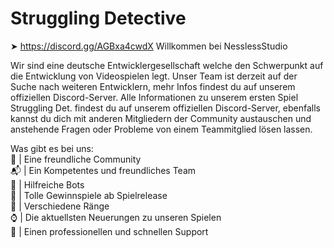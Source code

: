 # Struggling Detective <br>

➤ https://discord.gg/AGBxa4cwdX
Willkommen bei NesslessStudio

Wir sind eine deutsche Entwicklergesellschaft welche den Schwerpunkt auf die Entwicklung von Videospielen legt.
Unser Team ist derzeit auf der Suche nach weiteren Entwicklern, mehr Infos findest du auf unserem offiziellen Discord-Server.
Alle Informationen zu unserem ersten Spiel Struggling Det. findest du auf unserem offiziellen Discord-Server, ebenfalls kannst du dich mit anderen Mitgliedern der Community austauschen und anstehende Fragen oder Probleme von einem Teammitglied lösen lassen.

Was gibt es bei uns: <br>
👫  |   Eine freundliche Community <br>
📬  |   Ein Kompetentes und freundliches Team <br>
👾  |   Hilfreiche Bots <br>
🎉  |   Tolle Gewinnspiele ab Spielrelease <br>
🥇  |   Verschiedene Ränge <br>
⌚  |   Die aktuellsten Neuerungen zu unseren Spielen <br>
🎫  |   Einen professionellen und schnellen Support <br>
